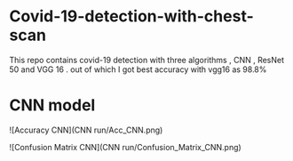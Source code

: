 # Covid-19-detection-with-chest-scan
This repo contains covid-19 detection with three algorithms , CNN , ResNet 50  and VGG 16 . out of which I got best accuracy with vgg16 as 98.8%

# CNN model

![Accuracy CNN](CNN run/Acc_CNN.png)

![Confusion Matrix CNN](CNN run/Confusion_Matrix_CNN.png)
